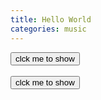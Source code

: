```yaml
---
title: Hello World
categories: music
---
```


<script src="/js/insertBtn.js"></script>

<div id="player1" class="player"></div>
<button onclick="inverseDisplay(&quot;btnGroup1&quot;)">clck me to show</button>
<div id="btnGroup1" class="animate__animated animate__fadeIn"></div>
<script>insertBtn({btnGroupId:"btnGroup1",barId:"btnBar1_1",text:"5 to 10",playerInd:0,start:5,end:10});</script>
<script>insertBtn({btnGroupId:"btnGroup1",barId:"btnBar1_2",text:"15 to 20",playerInd:0,start:15,end:20});</script>

<div id="btnGroup2" class="animate__animated animate__fadeIn"><br/></div>
<div id="player2" class="player"></div>
<button onclick="inverseDisplay(&quot;btnGroup2&quot;)">clck me to show</button>
<script>insertBtn({btnGroupId:"btnGroup2",barId:"btnBar2_1",text:"5 to 10",playerInd:1,start:5,end:10});</script>
<script>insertBtn({btnGroupId:"btnGroup2",barId:"btnBar2_2",text:"15 to 20",playerInd:1,start:15,end:20});</script>

<script>var plist=["Y4nEEZwckuU","vcGbefQBvJ4"];</script>
<script src="/js/player.js"></script>
